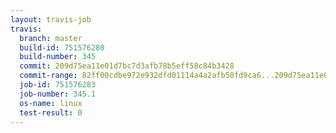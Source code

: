 ```yaml
---
layout: travis-job
travis:
  branch: master
  build-id: 751576280
  build-number: 345
  commit: 209d75ea11e01d7bc7d3afb78b5eff58c84b3428
  commit-range: 82ff00cdbe972e932dfd01114a4a2afb50fd9ca6...209d75ea11e01d7bc7d3afb78b5eff58c84b3428
  job-id: 751576283
  job-number: 345.1
  os-name: linux
  test-result: 0
---
```

